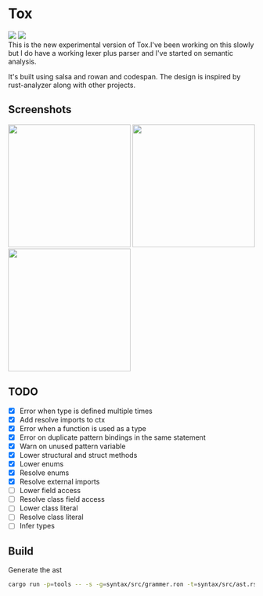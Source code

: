 # Tox

![](https://github.com/lapz/tox-rewrite/workflows/CI/badge.svg)
[![](https://tokei.rs/b1/github/lapz/tox-rewrite?category=code)](https://github.com/lapz/tox-rewrite)
<br />
This is the new experimental version of Tox.I've been working on this slowly but I do have a working lexer plus parser and I've started on semantic analysis.

It's built using salsa and rowan and codespan. The design is inspired by rust-analyzer along with other projects.

## Screenshots

<img src='./assets/program.png' width=250>
<img src='./assets/errors.png' width=250>
<img src='./assets/bar.png' width=250>

## TODO

- [x] Error when type is defined multiple times
- [x] Add resolve imports to ctx
- [x] Error when a function is used as a type
- [x] Error on duplicate pattern bindings in the same statement
- [x] Warn on unused pattern variable
- [x] Lower structural and struct methods
- [x] Lower enums
- [x] Resolve enums
- [x] Resolve external imports
- [ ] Lower field access
- [ ] Resolve class field access
- [ ] Lower class literal
- [ ] Resolve class literal
- [ ] Infer types

## Build

Generate the ast

```bash
cargo run -p=tools -- -s -g=syntax/src/grammer.ron -t=syntax/src/ast.rs.tera
```
